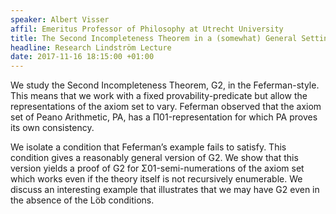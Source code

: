 ```yaml
---
speaker: Albert Visser
affil: Emeritus Professor of Philosophy at Utrecht University
title: The Second Incompleteness Theorem in a (somewhat) General Setting
headline: Research Lindström Lecture
date: 2017-11-16 18:15:00 +01:00
---
```

We study the Second Incompleteness Theorem, G2, in the  Feferman-style. This means that we work with a fixed  provability-predicate but allow the representations of the axiom set to  vary. Feferman observed that the axiom set of Peano Arithmetic, PA, has a Π01-representation for which PA proves its own consistency.

We isolate a condition that Feferman’s example fails to satisfy. This condition gives a reasonably general version of G2. We show that this  version yields a proof of G2 for Σ01-semi-numerations of the axiom set which works even if the theory itself is not  recursively enumerable. We discuss an interesting example that  illustrates that we may have G2 even in the absence of the Löb  conditions.
